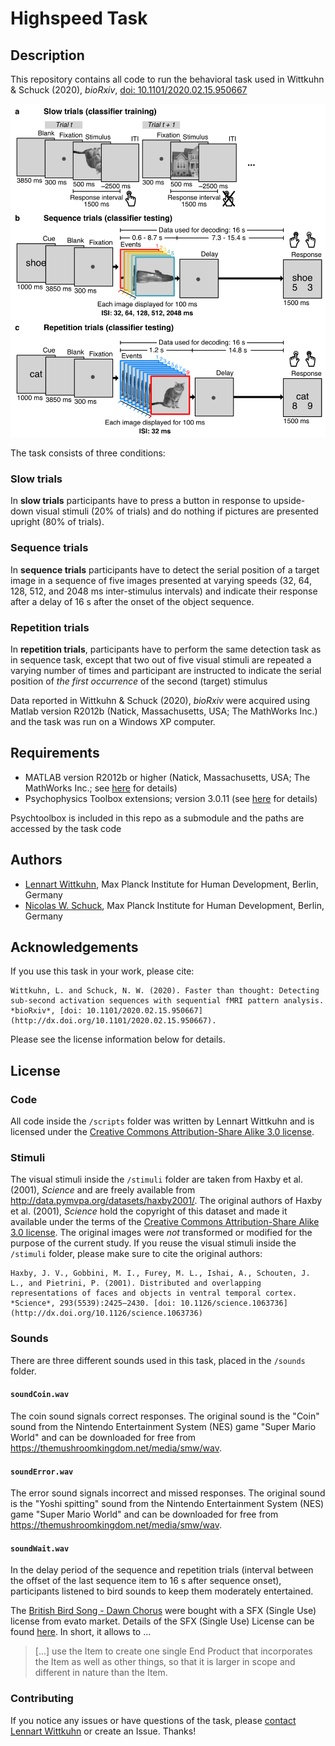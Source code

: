 # Highspeed Task

## Description

This repository contains all code to run the behavioral task used in Wittkuhn & Schuck (2020), *bioRxiv*, [doi: 10.1101/2020.02.15.950667](http://dx.doi.org/10.1101/2020.02.15.950667)

![task](/task.png)

The task consists of three conditions:

### Slow trials

In **slow trials** participants have to press a button in response to upside-down visual stimuli (20% of trials) and do nothing if pictures are presented upright (80% of trials).

### Sequence trials

In **sequence trials** participants have to detect the serial position of a target image in a sequence of five images presented at varying speeds (32, 64, 128, 512, and 2048 ms inter-stimulus intervals) and indicate their response after a delay of 16 s after the onset of the object sequence.

### Repetition trials

In **repetition trials**, participants have to perform the same detection task as in sequence task, except that two out of five visual stimuli are repeated a varying number of times and participant are instructed to indicate the serial position of *the first occurrence* of the second (target) stimulus

Data reported in Wittkuhn & Schuck (2020), *bioRxiv* were acquired using Matlab version R2012b (Natick, Massachusetts, USA; The MathWorks Inc.) and the task was run on a Windows XP computer.

## Requirements

- MATLAB version R2012b or higher (Natick, Massachusetts, USA; The MathWorks Inc.; see [here](https://www.mathworks.com/products/matlab.html) for details)
- Psychophysics Toolbox extensions; version 3.0.11 (see [here](http://psychtoolbox.org/) for details)

Psychtoolbox is included in this repo as a submodule and the paths are accessed by the task code

## Authors

- [Lennart Wittkuhn](mailto:wittkuhn@mpib-berlin.mpg.de), Max Planck Institute for Human Development, Berlin, Germany
- [Nicolas W. Schuck](mailto:schuck@mpib-berlin.mpg.de), Max Planck Institute for Human Development, Berlin, Germany

## Acknowledgements

If you use this task in your work, please cite:

```
Wittkuhn, L. and Schuck, N. W. (2020). Faster than thought: Detecting sub-second activation sequences with sequential fMRI pattern analysis. *bioRxiv*, [doi: 10.1101/2020.02.15.950667](http://dx.doi.org/10.1101/2020.02.15.950667).
```

Please see the license information below for details.

## License

### Code

All code inside the `/scripts` folder was written by Lennart Wittkuhn and is licensed under the [Creative Commons Attribution-Share Alike 3.0 license](http://creativecommons.org/licenses/by-sa/3.0/).

### Stimuli

The visual stimuli inside the `/stimuli` folder are taken from Haxby et al. (2001), *Science* and are freely available from http://data.pymvpa.org/datasets/haxby2001/.
The original authors of Haxby et al. (2001), *Science* hold the copyright of this dataset and made it available under the terms of the [Creative Commons Attribution-Share Alike 3.0 license](http://creativecommons.org/licenses/by-sa/3.0/).
The original images were *not* transformed or modified for the purpose of the current study.
If you reuse the visual stimuli inside the `/stimuli` folder, please make sure to cite the original authors:

```
Haxby, J. V., Gobbini, M. I., Furey, M. L., Ishai, A., Schouten, J. L., and Pietrini, P. (2001). Distributed and overlapping representations of faces and objects in ventral temporal cortex. *Science*, 293(5539):2425–2430. [doi: 10.1126/science.1063736](http://dx.doi.org/10.1126/science.1063736)
```

### Sounds

There are three different sounds used in this task, placed in the `/sounds` folder.

#### `soundCoin.wav`

The coin sound signals correct responses.
The original sound is the "Coin" sound from the Nintendo Entertainment System (NES) game "Super Mario World" and can be downloaded for free from https://themushroomkingdom.net/media/smw/wav.

#### `soundError.wav`

The error sound signals incorrect and missed responses.
The original sound is the "Yoshi spitting" sound from the Nintendo Entertainment System (NES) game "Super Mario World" and can be downloaded for free from https://themushroomkingdom.net/media/smw/wav.

#### `soundWait.wav`

In the delay period of the sequence and repetition trials (interval between the offset of the last sequence item to 16 s after sequence onset), participants listened to bird sounds to keep them moderately entertained.

The [British Bird Song - Dawn Chorus](https://audiojungle.net/item/british-bird-song-dawn-chorus/98074) were bought with a SFX (Single Use) license from evato market.
Details of the SFX (Single Use) License can be found [here](https://audiojungle.net/licenses/terms/audio_sfx_media_single). In short, it allows to ...

> [...] use the Item to create one single End Product that incorporates the Item as well as other things, so that it is larger in scope and different in nature than the Item.

### Contributing

If you notice any issues or have questions of the task, please [contact Lennart Wittkuhn](mailto:wittkuhn@mpib-berlin.mpg.de) or create an Issue.
Thanks!
